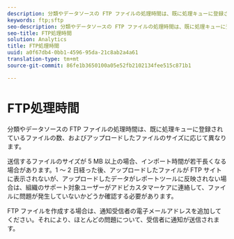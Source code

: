 ```yaml
---
description: 分類やデータソースの FTP ファイルの処理時間は、既に処理キューに登録されているファイルの数、およびアップロードしたファイルのサイズに応じて異なります。
keywords: ftp;sftp
seo-description: 分類やデータソースの FTP ファイルの処理時間は、既に処理キューに登録されているファイルの数、およびアップロードしたファイルのサイズに応じて異なります。
seo-title: FTP処理時間
solution: Analytics
title: FTP処理時間
uuid: a0f67db4-0bb1-4596-95da-21c8ab2a4a61
translation-type: tm+mt
source-git-commit: 86fe1b3650100a05e52fb2102134fee515c871b1

---
```



# FTP処理時間

分類やデータソースの FTP ファイルの処理時間は、既に処理キューに登録されているファイルの数、およびアップロードしたファイルのサイズに応じて異なります。

送信するファイルのサイズが 5 MB 以上の場合、インポート時間が若干長くなる場合があります。1 ～ 2 日経った後、アップロードしたファイルが FTP サイトに表示されないが、アップロードしたデータがレポートツールに反映されない場合は、組織のサポート対象ユーザーがアドビカスタマーケアに連絡して、ファイルに問題が発生していないかどうか確認する必要があります。

FTP ファイルを作成する場合は、通知受信者の電子メールアドレスを追加してください。それにより、ほとんどの問題について、受信者に通知が送信されます。
